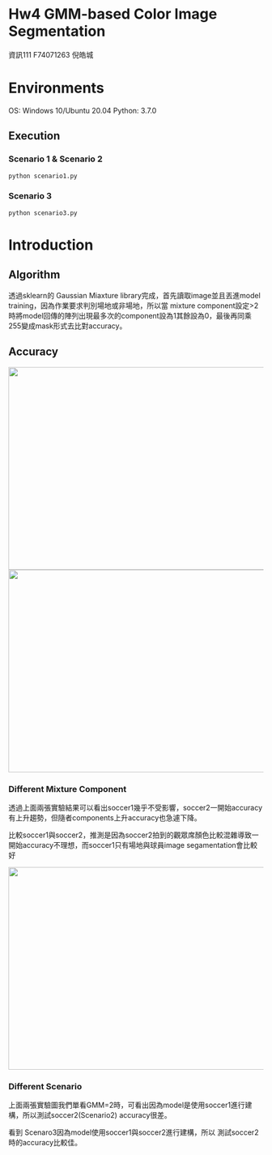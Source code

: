 # Hw4 GMM-based Color Image Segmentation
資訊111 F74071263 倪皓城
# Environments
OS: Windows 10/Ubuntu 20.04 Python: 3.7.0
## Execution
### Scenario 1 & Scenario 2
```
python scenario1.py
```
### Scenario 3
```
python scenario3.py
```

# Introduction
## Algorithm
透過sklearn的 Gaussian Miaxture library完成，首先讀取image並且丟進model training，因為作業要求判別場地或非場地，所以當 mixture component設定>2時將model回傳的陣列出現最多次的component設為1其餘設為0，最後再同乘255變成mask形式去比對accuracy。
## Accuracy

<img src="https://i.imgur.com/fvJNIeW.png" width="600" height="400" />
<img src="https://i.imgur.com/bbLNC1X.png" width="600" height="400" />

### Different Mixture Component
透過上面兩張實驗結果可以看出soccer1幾乎不受影響，soccer2一開始accuracy有上升趨勢，但隨者components上升accuracy也急遽下降。

比較soccer1與soccer2，推測是因為soccer2拍到的觀眾席顏色比較混雜導致一開始accuracy不理想，而soccer1只有場地與球員image segamentation會比較好

<img src="https://i.imgur.com/fj9zVqQ.jpg" width="600" height="400" />

### Different Scenario
上面兩張實驗圖我們單看GMM=2時，可看出因為model是使用soccer1進行建構，所以測試soccer2(Scenario2) accuracy很差。

看到 Scenaro3因為model使用soccer1與soccer2進行建構，所以 測試soccer2時的accuracy比較佳。
